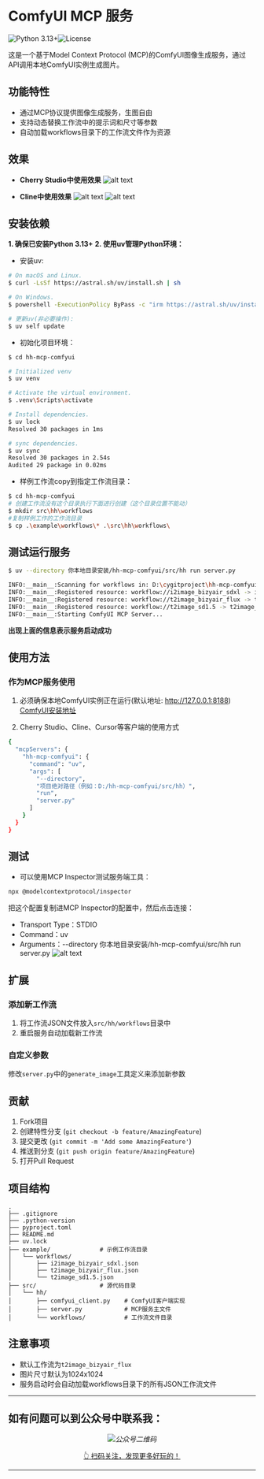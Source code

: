 # ComfyUI MCP 服务

![Python 3.13+](https://img.shields.io/badge/python-3.13+-blue.svg)![License](https://img.shields.io/badge/license-MIT-green.svg)

这是一个基于Model Context Protocol (MCP)的ComfyUI图像生成服务，通过API调用本地ComfyUI实例生成图片。

## 功能特性

- 通过MCP协议提供图像生成服务，生图自由
- 支持动态替换工作流中的提示词和尺寸等参数
- 自动加载workflows目录下的工作流文件作为资源
## 效果

- **Cherry Studio中使用效果**
![alt text](images/image.png)

- **Cline中使用效果**
![alt text](images/cline_gen_image.png)
![alt text](images/ComfyUI_00020_.png)

## 安装依赖

**1. 确保已安装Python 3.13+**
**2. 使用uv管理Python环境：**
- 安装uv:
```bash
# On macOS and Linux.
$ curl -LsSf https://astral.sh/uv/install.sh | sh

# On Windows.
$ powershell -ExecutionPolicy ByPass -c "irm https://astral.sh/uv/install.ps1 | iex"

# 更新uv(非必要操作):
$ uv self update

```
- 初始化项目环境：
```bash
$ cd hh-mcp-comfyui

# Initialized venv
$ uv venv

# Activate the virtual environment.
$ .venv\Scripts\activate

# Install dependencies.
$ uv lock
Resolved 30 packages in 1ms

# sync dependencies.
$ uv sync
Resolved 30 packages in 2.54s
Audited 29 package in 0.02ms

```
- 样例工作流copy到指定工作流目录：
```bash
$ cd hh-mcp-comfyui
# 创建工作流没有这个目录执行下面进行创建（这个目录位置不能动）
$ mkdir src\hh\workflows
#复制样例工作的工作流目录
$ cp .\example\workflows\* .\src\hh\workflows\

```

## 测试运行服务

```bash
$ uv --directory 你本地目录安装/hh-mcp-comfyui/src/hh run server.py

INFO:__main__:Scanning for workflows in: D:\cygitproject\hh-mcp-comfyui\src\hh\workflows
INFO:__main__:Registered resource: workflow://i2image_bizyair_sdxl -> i2image_bizyair_sdxl.json
INFO:__main__:Registered resource: workflow://t2image_bizyair_flux -> t2image_bizyair_flux.json
INFO:__main__:Registered resource: workflow://t2image_sd1.5 -> t2image_sd1.5.json
INFO:__main__:Starting ComfyUI MCP Server...
```
**出现上面的信息表示服务启动成功**

## 使用方法

### 作为MCP服务使用

1. 必须确保本地ComfyUI实例正在运行(默认地址: http://127.0.0.1:8188)
[ComfyUI安装地址](https://github.com/comfyanonymous/ComfyUI.git)

2. Cherry Studio、Cline、Cursor等客户端的使用方式
```bash
{
  "mcpServers": {
    "hh-mcp-comfyui": {
      "command": "uv",
      "args": [
        "--directory",
        "项目绝对路径（例如：D:/hh-mcp-comfyui/src/hh）",
        "run",
        "server.py"
      ]
    }
  }
}
```

## 测试

- 可以使用MCP Inspector测试服务端工具：
```bash
npx @modelcontextprotocol/inspector
```
把这个配置复制进MCP Inspector的配置中，然后点击连接：
- Transport Type：STDIO
- Command：uv 
- Arguments：--directory 你本地目录安装/hh-mcp-comfyui/src/hh run server.py
![alt text](images/image-1.png)

## 扩展

### 添加新工作流

1. 将工作流JSON文件放入`src/hh/workflows`目录中
2. 重启服务自动加载新工作流

### 自定义参数

修改`server.py`中的`generate_image`工具定义来添加新参数

## 贡献

1. Fork项目
2. 创建特性分支 (`git checkout -b feature/AmazingFeature`)
3. 提交更改 (`git commit -m 'Add some AmazingFeature'`)
4. 推送到分支 (`git push origin feature/AmazingFeature`)
5. 打开Pull Request

## 项目结构

```
.
├── .gitignore
├── .python-version
├── pyproject.toml
├── README.md
├── uv.lock
├── example/              # 示例工作流目录
│   └── workflows/
│       ├── i2image_bizyair_sdxl.json
│       ├── t2image_bizyair_flux.json
│       └── t2image_sd1.5.json
├── src/                  # 源代码目录
│   └── hh/
│       ├── comfyui_client.py    # ComfyUI客户端实现
│       ├── server.py            # MCP服务主文件
│       └── workflows/           # 工作流文件目录
```

## 注意事项

- 默认工作流为`t2image_bizyair_flux`
- 图片尺寸默认为1024x1024
- 服务启动时会自动加载workflows目录下的所有JSON工作流文件

---
## 如有问题可以到公众号中联系我：

*<center>![公众号二维码](https://image.harryzhang.site/2025/04/image-1-5ac2e62b072e6f1d6eb4e3638634094c.png)</center>*

<center><u>👆 扫码关注，发现更多好玩的！</u></center>

---
